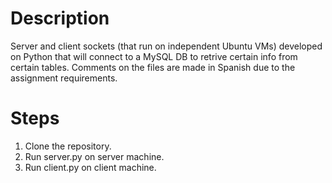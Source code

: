 # Description

Server and client sockets (that run on independent Ubuntu VMs) developed on Python that will connect to a MySQL DB to retrive certain info from certain tables. Comments on the files are 
made in Spanish due to the assignment requirements.


# Steps

1. Clone the repository.
2. Run server.py on server machine.
3. Run client.py on client machine.

